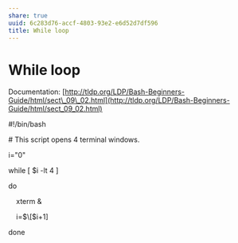```yaml
---
share: true
uuid: 6c283d76-accf-4803-93e2-e6d52d7df596
title: While loop
---
```

# While loop
Documentation: [http://tldp.org/LDP/Bash-Beginners-Guide/html/sect\_09\_02.html](http://tldp.org/LDP/Bash-Beginners-Guide/html/sect_09_02.html)

#!/bin/bash

\# This script opens 4 terminal windows.

i="0"

while \[ $i -lt 4 \]

do

    xterm &

    i=$\[$i+1\]

done